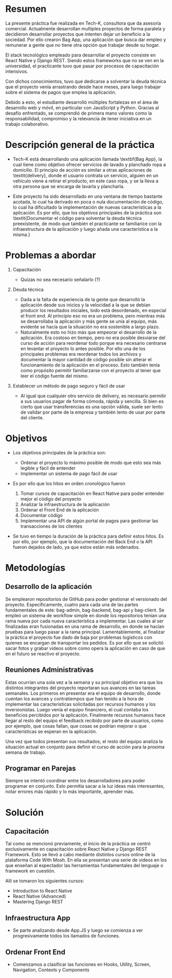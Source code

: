 # Resumen

La presente práctica fue realizada en Tech-K, consultora que da asesoría comercial. Actualmente desarrollan multiples proyectos de forma paralela y decidieron desarrollar proyectos que intenten dejar un beneficio a la sociedad. Por ello crearon Bag App, una aplicación que busca dar empleo y remunerar a gente que no tiene otra opción que trabajar desde su hogar.

El stack tecnológico empleado para desarrollar el proyecto consiste en React Native y Django REST. Siendo estos frameworks que no se ven en la universidad, el practicante tuvo que pasar por procesos de capacitación intensivos.

Con dichos conocimientos, tuvo que dedicarse a solventar la deuda técnica que el proyecto venía arrastrando desde hace meses, para luego trabajar sobre el sistema de pagos que emplea la aplicación.

Debido a esto, el estudiante desarrolló múltiples fortalezas en el área de desarrollo web y móvil, en particular con JavaScript y Python.  Gracias al desafío enfrentado, se comprendió de primera mano valores como la responsabilidad, compromiso y la relevancia de tener iniciativa en un trabajo colaborativo.

# Descripción general de la práctica

- Tech-K está desarrollando una aplicación llamada \textbf{Bag App}, la cual tiene como objetivo ofrecer servicios de lavado y planchado ropa a domicilio. El principio de acción es similar a otras aplicaciones de \textit{delivery}, donde el usuario contrata un servicio, alguien en un vehículo viene a retirar el producto, en este caso ropa, y se la lleva a otra persona que se encarga de lavarla y plancharla.
  
- Este proyecto ha sido desarrollado en una ventana de tiempo bastante acotada, lo cual ha derivado en poca o nula documentación de código, lo cual ha dificultado la implementación de nuevas características a la aplicación. Es por ello, que los objetivos principales de la práctica son \textit{Documentar el código para solventar la deuda técnica preexistente, de modo que también el practicante se familiarice con la infraestructura de la aplicación y luego añada una característica a la misma.}



# Problemas a abordar
1. Capacitación
   - Quizas no sea necesario señalarlo (?)
2. Deuda técnica
    - Dada a la falta de experiencia de la gente que desarrolló la aplicación desde sus inicios y la velocidad a la que se debían producir los resultados iniciales, todo está desordenado, en especial el front end. Al principio eso no era un problema, pero mientras más se desarrollaba la aplicación y más gente se unía al equipo, más evidente se hacía que la situación no era sostenible a largo plazo. 
    - Naturalmente esto no hizo más que empeorar el desarrollo de la aplicación. Era costoso en tiempo, pero no era posible desviarse del curso de acción para reordenar todo porque era necesario centrarse en levantar el proyecto lo antes posible. Por ello una de los principales problemas era reordenar todos los archivos y documentar la mayor cantidad de código posible sin alterar el funcionamiento de la aplicación en el proceso. Esto también tenía como propósito permitir familiarzarse con el proyecto al tener que leer el código fuente del mismo.





3. Establecer un método de pago seguro y fácil de usar
    - Al igual que cualquier otro servicio de delivery, es necesario permitir a sus usuarios pagar de forma cómoda, rápida y sencilla. Si bien es cierto que usar transferencias es una opción válida, suele ser lento de validar por parte de la empresa y también lento de usar por parte del cliente.



# Objetivos

- Los objetivos principales de la práctica son:
  - Ordenar el proyecto lo máximo posible de modo que esto sea más legible y fácil de entender
  - Implementar un sistema de pago fácil de usar

- Es por ello que los hitos en orden cronológico fueron
    1. Tomar cursos de capacitación en React Native para poder entender mejor el código del proyecto
    2. Analizar la infraestructura de la aplicación
    3. Ordenar el Front End de la aplicación
    4. Documentar código
    5. Implementar una API de algún portal de pagos para gestionar las transacciones de los clientes
- Se tuvo en tiempo la duración de la práctica para definir estos hitos. Es por ello, por ejemplo, que la documentación del Back End o la API fueron dejados de lado, ya que estos están más ordenados.


# Metodologías

## Desarrollo de la aplicación

Se emplearon repositorios de GitHub para poder gestionar el versionado del proyecto. Especificamente, cuatro para cada una de las partes fundamentales de este: bag-admin, bag-backend, bag-api y bag-client. Se empleó un sistema de workflow simple en donde los repositorios tenían una rama nueva por cada nueva característica a implementar. Las cuales al ser finalizadas eran fusionadas en una rama de desarrollo, en donde se hacían pruebas para luego pasar a la rama principal.  Lamentablemente, al finalizar la práctica el proyecto fue dado de baja por problemas logísticos con quienes se encargan de transportar los pedidos. Es por ello que se solicitó sacar fotos y grabar videos sobre como opera la aplicación en caso de que en el futuro se reactivo el proyecto.

## Reuniones Administrativas

Estas ocurrían una sola vez a la semana y su principal objetivo era que los distintos integrantes del proyecto reportaran sus avances en las tareas semanales. Los primeros en presentar era el equipo de desarrollo, donde cuentan los avances y contratiempos que han tenido a la hora de implementar las características solicitadas por recursos humanos y los inversionistas. Luego venía el equipo financiero, el cual contaba los beneficios percibidos por la aplicación. Finalmente recursos humanos hace llegar al resto del equipo el feedback recibido por parte de usuarios, como por ejemplo, que cosas fallan, que cosas se podrían mejorar o que características se esperan en la aplicación.

Una vez que todos presentan sus resultados, el resto del equipo analiza la situación actual en conjunto para definir el curso de acción para la proxima semana de trabajo.

## Programar en Parejas

Siempre se intentó coordinar entre los desarrolladores para poder programar en conjunto. Esto permitía sacar a la luz ideas más interesantes, notar errores más rápido y lo más importante, aprender más.



# Solución

## Capacitación

Tal como se mencionó previamente, el inicio de la práctica se centró exclusivamente en capacitación sobre React Native y Django REST Framework. Esto se llevó a cabo mediante distintos cursos online de la plataforma Code With Mosh. En ella se presentan una serie de videos en los que enseñan al espectador las herramientas fundamentales del lenguaje o framework en cuestión.

Allí se tomaron los siguientes cursos:
- Introduction to React Native
- React Native (Advanced)
- Mastering Django REST
  
## Infraestructura App
- Se parte analizando desde App.JS y luego se comienza a ver progresivamente todos los llamados de funciones. 

## Ordenar Front End
- Comenzamos a clasificar las funciones en Hooks, Utility, Screen, Navigation, Contexts y Components

